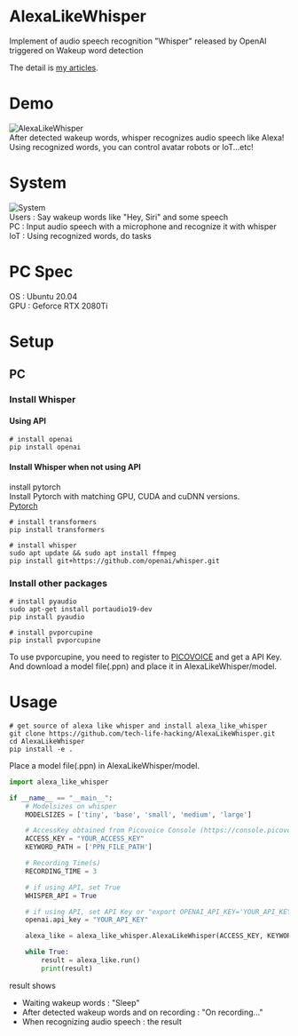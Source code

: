 # AlexaLikeWhisper

Implement of audio speech recognition "Whisper" released by OpenAI triggered on Wakeup word detection

The detail is [my articles](https://www.techlife-hacking.com/?p=1627).

# Demo

![AlexaLikeWhisper](https://www.techlife-hacking.com/wp-content/uploads/2022/10/whisper.gif)  
After detected wakeup words, whisper recognizes audio speech like Alexa!  
Using recognized words, you can control avatar robots or IoT...etc!

# System

![System](https://www.techlife-hacking.com/wp-content/uploads/2022/10/whisper_en.png)  
Users : Say wakeup words like "Hey, Siri" and some speech  
PC : Input audio speech with a microphone and recognize it with whisper  
IoT : Using recognized words, do tasks

# PC Spec

OS : Ubuntu 20.04  
GPU : Geforce RTX 2080Ti

# Setup

## PC

### Install Whisper

#### Using API

```
# install openai
pip install openai
```

#### Install Whisper when not using API

install pytorch  
Install Pytorch with matching GPU, CUDA and cuDNN versions.  
[Pytorch](https://www.techlife-hacking.com/?p=1325)

```
# install transformers
pip install transformers

# install whisper
sudo apt update && sudo apt install ffmpeg
pip install git+https://github.com/openai/whisper.git
```

### Install other packages

```
# install pyaudio
sudo apt-get install portaudio19-dev
pip install pyaudio

# install pvporcupine
pip install pvporcupine
```

To use pvporcupine, you need to register to [PICOVOICE](https://console.picovoice.ai/) and get a API Key.  
And download a model file(.ppn) and place it in AlexaLikeWhisper/model.

# Usage

```
# get source of alexa like whisper and install alexa_like_whisper
git clone https://github.com/tech-life-hacking/AlexaLikeWhisper.git
cd AlexaLikeWhisper
pip install -e .
```

Place a model file(.ppn) in AlexaLikeWhisper/model.

```python
import alexa_like_whisper

if __name__ == "__main__":
    # Modelsizes on whisper
    MODELSIZES = ['tiny', 'base', 'small', 'medium', 'large']

    # AccessKey obtained from Picovoice Console (https://console.picovoice.ai/)
    ACCESS_KEY = "YOUR_ACCESS_KEY"
    KEYWORD_PATH = ['PPN_FILE_PATH']

    # Recording Time(s)
    RECORDING_TIME = 3

    # if using API, set True
    WHISPER_API = True

    # if using API, set API Key or "export OPENAI_API_KEY='YOUR_API_KEY'"
    openai.api_key = "YOUR_API_KEY"

    alexa_like = alexa_like_whisper.AlexaLikeWhisper(ACCESS_KEY, KEYWORD_PATH, MODELSIZES[3], RECORDING_TIME, WHISPER_API)

    while True:
        result = alexa_like.run()
        print(result)

```

result shows

- Waiting wakeup words : "Sleep"
- After detected wakeup words and on recording : "On recording..."
- When recognizing audio speech : the result
